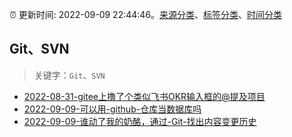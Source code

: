 :alarm_clock: 更新时间: 2022-09-09 22:44:46。[来源分类](../README.md)、[标签分类](../TAGS.md)、[时间分类](../TIMELINE.md)

## Git、SVN


> 关键字：`Git`、`SVN`



- [2022-08-31-gitee上撸了个类似飞书OKR输入框的@提及项目](https://www.zhangxinxu.com/wordpress/2022/08/gitee-feishu-okr-at-mention/) 
- [2022-09-09-可以用-github-仓库当数据库吗](https://www.v2ex.com/t/879038) 
- [2022-09-09-谁动了我的奶酪，通过-Git-找出内容变更历史](https://toutiao.io/k/hwd6yvw) 